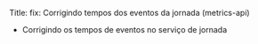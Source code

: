 Title: fix: Corrigindo tempos dos eventos da jornada (metrics-api)

- Corrigindo os tempos de eventos no serviço de jornada

